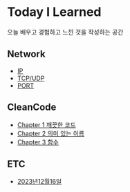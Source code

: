 # Today I Learned

오늘 배우고 경험하고 느낀 것을 작성하는 공간

## Network

- [IP](https://github.com/esm712/til/blob/master/Network/ip.md)
- [TCP/UDP](https://github.com/esm712/til/blob/master/Network/tcp_udp.md)
- [PORT](https://github.com/esm712/til/blob/master/Network/port.md)

## CleanCode

- [Chapter 1 깨끗한 코드](https://github.com/esm712/til/blob/master/CleanCode/chapter_1_clean_code.md)
- [Chapter 2 의미 있는 이름](https://github.com/esm712/til/blob/master/CleanCode/chapter_2_meaningful_naming.md)
- [Chapter 3 함수](https://github.com/esm712/til/blob/master/CleanCode/chapter_3_function.md)

## ETC

- [2023년12월16일]()
